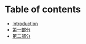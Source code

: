 # Table of contents

* [Introduction](README.md)
* [第一部分](rusttutorial1.md)
* [第二部分](rusttutorial2.md)